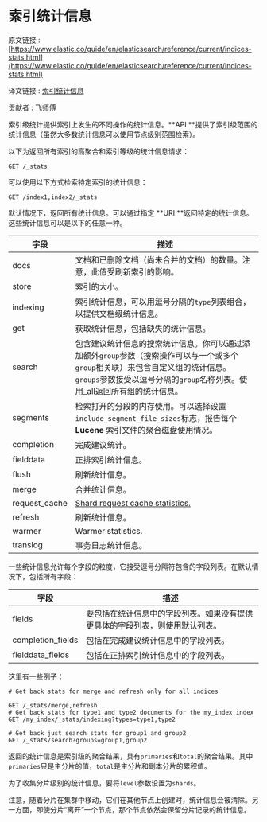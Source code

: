 # 索引统计信息

原文链接 : [https://www.elastic.co/guide/en/elasticsearch/reference/current/indices-stats.html](https://www.elastic.co/guide/en/elasticsearch/reference/current/indices-stats.html)

译文链接 : [索引统计信息](/pages/viewpage.action?pageId=4260494)

贡献者 : [飞师傅](/display/~zhangyifei)

索引级统计提供索引上发生的不同操作的统计信息。**API **提供了索引级范围的统计信息（虽然大多数统计信息可以使用节点级别范围检索）。

以下为返回所有索引的高聚合和索引等级的统计信息请求：

```
GET /_stats
```

可以使用以下方式检索特定索引的统计信息：

```
GET /index1,index2/_stats
```

默认情况下，返回所有统计信息。可以通过指定 **URI **返回特定的统计信息。这些统计信息可以是以下的任意一种。

| 字段 | 描述 |
| --- | --- |
| docs | 文档和已删除文档（尚未合并的文档）的数量。注意，此值受刷新索引的影响。 |
| store | 索引的大小。 |
| indexing | 索引统计信息，可以用逗号分隔的`type`列表组合，以提供文档级统计信息。 |
| get | 获取统计信息，包括缺失的统计信息。 |
| search | 包含建议统计信息的搜索统计信息。你可以通过添加额外`group`参数（搜索操作可以与一个或多个`group`相关联）来包含自定义组的统计信息。`groups`参数接受以逗号分隔的`group`名称列表。使用_all返回所有组的统计信息。 |
| segments | 检索打开的分段的内存使用。可以选择设置 `include_segment_file_sizes`标志，报告每个 **Lucene** 索引文件的聚合磁盘使用情况。 |
| completion | 完成建议统计。 |
| fielddata | 正排索引统计信息。 |
| flush | 刷新统计信息。 |
| merge | 合并统计信息。 |
| request_cache | [Shard request cache statistics.](https://www.elastic.co/guide/en/elasticsearch/reference/current/shard-request-cache.html) |
| refresh | 刷新统计信息。 |
| warmer | Warmer statistics. |
| translog | 事务日志统计信息。 |

一些统计信息允许每个字段的粒度，它接受逗号分隔符包含的字段列表。在默认情况下，包括所有字段：

| 字段 | 描述 |
| --- | --- |
| fields | 要包括在统计信息中的字段列表。如果没有提供更具体的字段列表，则使用默认列表。 |
| completion_fields | 包括在完成建议统计信息中的字段列表。 |
| fielddata_fields | 包括在正排索引统计信息中的字段列表。 |

这里有一些例子：

```
# Get back stats for merge and refresh only for all indices

GET /_stats/merge,refresh
# Get back stats for type1 and type2 documents for the my_index index
GET /my_index/_stats/indexing?types=type1,type2

# Get back just search stats for group1 and group2
GET /_stats/search?groups=group1,group2
```

返回的统计信息是索引级的聚合结果，具有`primaries`和`total`的聚合结果。其中`primaries`只是主分片的值，`total`是主分片和副本分片的累积值。

为了收集分片级别的统计信息，要将`level`参数设置为`shards`。

注意，随着分片在集群中移动，它们在其他节点上创建时，统计信息会被清除。另一方面，即使分片“离开”一个节点，那个节点依然会保留分片记录的统计信息。